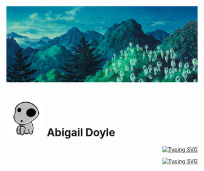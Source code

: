 <!--
**abbeydoyle/abbeydoyle** is a ✨ _special_ ✨ repository because its `README.md` (this file) appears on your GitHub profile.

Here are some ideas to get you started:

- 🔭 I’m currently working on ...
- 🌱 I’m currently learning ...
- 👯 I’m looking to collaborate on ...
- 🤔 I’m looking for help with ...
- 💬 Ask me about ...
- 📫 How to reach me: ...
- 😄 Pronouns: ...
- ⚡ Fun fact: ...
-->

<img src="./assets/kodama.jpg" width="1200" height="200">
<h1 align="left">
<img src="./assets/giphyj.gif" width="100" height="100">
Abigail Doyle
</h1>

<!-- ```diff
+ "yet even amidst the hatred and carnage, life is still worth living. 
+ it is possible for wonderful encounters and beautiful things to exist."
+                                                   - hayao miyazaki 宮崎 駿
``` -->
<div align="right">

[![Typing SVG](https://readme-typing-svg.demolab.com?font=Georgia&size=18&duration=8000&color=1C7916&center=true&multiline=true&width=1200&height=75&lines=+%22yet+even+amidst+the+hatred+and+carnage%2C+life+is+still+worth+living.+it+is+possible+for+wonderful+encounters+and+beautiful+things+to+exist.%22;-+hayao+miyazaki+%E5%AE%AE%E5%B4%8E+%E9%A7%BF)](https://git.io/typing-svg)

[![Typing SVG](https://readme-typing-svg.demolab.com?font=Georgia&size=18&color=1C7916&center=true&multiline=true&width=600&height=100&lines=+%22yet+even+amidst+the+hatred+and+carnage%2C+life+is+still+worth+living.+;it+is+possible+for+wonderful+encounters+and+beautiful+things+to+exist.%22;-+hayao+miyazaki+%E5%AE%AE%E5%B4%8E+%E9%A7%BF)](https://git.io/typing-svg)

</div>